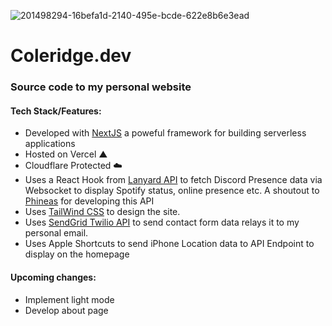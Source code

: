 ![201498294-16befa1d-2140-495e-bcde-622e8b6e3ead](https://user-images.githubusercontent.com/51129378/218395019-17120b26-ad67-46fd-8860-5a01fa3a7cc1.png)

<h1>Coleridge.dev</h1>

### Source code to my personal website

#### Tech Stack/Features:

- Developed with [NextJS](https://nextjs.org/) a poweful framework for building serverless applications
- Hosted on Vercel ▲
- Cloudflare Protected ☁️
- Uses a React Hook from [Lanyard API](https://github.com/Phineas/lanyard) to fetch Discord Presence data via Websocket to display Spotify status, online presence etc. A shoutout to [Phineas](https://github.com/Phineas) for developing this API
- Uses [TailWind CSS](https://tailwindcss.com/) to design the site.
- Uses [SendGrid Twilio API](https://sendgrid.com/) to send contact form data relays it to my personal email.
- Uses Apple Shortcuts to send iPhone Location data to API Endpoint to display on the homepage

#### Upcoming changes:

- Implement light mode
- Develop about page
